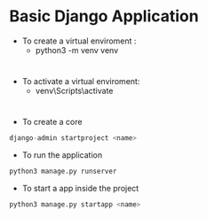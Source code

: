 # Basic Django Application


- To create a virtual enviroment :
  - python3 -m venv venv
#

- To activate a virtual enviroment:
  - venv\Scripts\activate

#
- To create a core
```py
django-admin startproject <name>
```

- To run the application
```py
python3 manage.py runserver
```

- To start a app inside the project
```py
python3 manage.py startapp <name>
```
